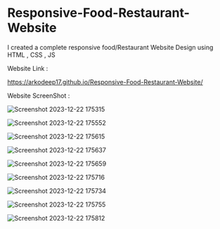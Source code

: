 # Responsive-Food-Restaurant-Website
I created a complete responsive food/Restaurant Website Design using HTML , CSS , JS

Website Link :

https://arkodeep17.github.io/Responsive-Food-Restaurant-Website/

Website ScreenShot :


![Screenshot 2023-12-22 175315](https://github.com/Arkodeep17/Responsive-Food-Restaurant-Website/assets/65350545/a0cd3c9a-7a55-4098-b7cb-594269e9c8f1)


![Screenshot 2023-12-22 175552](https://github.com/Arkodeep17/Responsive-Food-Restaurant-Website/assets/65350545/46d68da4-3394-46d5-a0bf-91b6b77fde7b)


![Screenshot 2023-12-22 175615](https://github.com/Arkodeep17/Responsive-Food-Restaurant-Website/assets/65350545/bfc4791b-cb47-4168-93c6-8941d433e995)


![Screenshot 2023-12-22 175637](https://github.com/Arkodeep17/Responsive-Food-Restaurant-Website/assets/65350545/0a84a964-d055-4449-a653-bdb9899f8260)


![Screenshot 2023-12-22 175659](https://github.com/Arkodeep17/Responsive-Food-Restaurant-Website/assets/65350545/68c3f361-36f4-4aa1-8067-ab536d743bf3)


![Screenshot 2023-12-22 175716](https://github.com/Arkodeep17/Responsive-Food-Restaurant-Website/assets/65350545/2441d1df-baf0-44ce-aaeb-a41b23428e69)


![Screenshot 2023-12-22 175734](https://github.com/Arkodeep17/Responsive-Food-Restaurant-Website/assets/65350545/d6873448-bfe2-4a68-8178-90ea6506877f)


![Screenshot 2023-12-22 175755](https://github.com/Arkodeep17/Responsive-Food-Restaurant-Website/assets/65350545/17113552-c82d-44fa-8cf0-84c721c6730b)


![Screenshot 2023-12-22 175812](https://github.com/Arkodeep17/Responsive-Food-Restaurant-Website/assets/65350545/3aadaf09-475d-4f62-a102-ee0be4e854f7)



